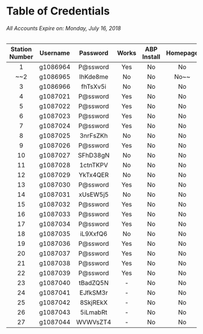 # Table of Credentials
###### _All Accounts Expire on: Monday, July 16, 2018_
Station Number|Username|Password|Works|ABP Install|Homepage
:-:|:-:|:-:|:-:|:-:|:-:
1|g1086964|P@ssword|Yes|No|No
~~2|g1086965|IhKde8me|No|No|No~~
3|g1086966|fhTsXv5i|No|No|No
4|g1087021|P@ssword|Yes|No|No
5|g1087022|P@ssword|Yes|No|No
6|g1087023|P@ssword|Yes|No|No
7|g1087024|P@ssword|Yes|No|No
8|g1087025|3nrFsZKh|No|No|No
9|g1087026|P@ssword|Yes|No|No
10|g1087027|SFhD38gN|No|No|No
11|g1087028|1ctnTKPV|No|No|No
12|g1087029|YkTx4QER|No|No|No
13|g1087030|P@ssword|Yes|No|No
14|g1087031|xUsEW5j5|No|No|No
15|g1087032|P@ssword|Yes|No|No
16|g1087033|P@ssword|Yes|No|No
17|g1087034|P@ssword|Yes|No|No
18|g1087035|iL9XxfQ6|No|No|No
19|g1087036|P@ssword|Yes|No|No
20|g1087037|P@ssword|Yes|No|No
21|g1087038|P@ssword|Yes|No|No
22|g1087039|P@ssword|Yes|No|No
23|g1087040|tBadZQ5N|-|No|No
24|g1087041|EJfkSM3r|-|No|No
25|g1087042|8SkjREkX|-|No|No
26|g1087043|5iLmabRt|-|No|No
27|g1087044|WVWVsZT4|-|No|No
